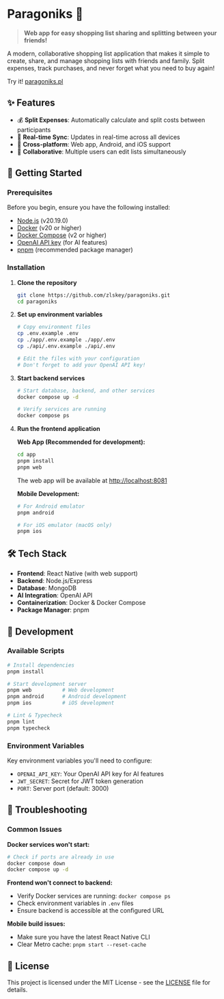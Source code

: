 # Paragoniks 🛒

> **Web app for easy shopping list sharing and splitting between your friends!**

A modern, collaborative shopping list application that makes it simple to create, share, and manage shopping lists with friends and family. Split expenses, track purchases, and never forget what you need to buy again!

Try it! [paragoniks.pl](https://paragoniks.pl)

## ✨ Features

- 💰 **Split Expenses**: Automatically calculate and split costs between participants
- 🔄 **Real-time Sync**: Updates in real-time across all devices
- 📱 **Cross-platform**: Web app, Android, and iOS support
- 👥 **Collaborative**: Multiple users can edit lists simultaneously

## 🚀 Getting Started

### Prerequisites

Before you begin, ensure you have the following installed:

- [Node.js](https://nodejs.org/en/) (v20.19.0)
- [Docker](https://www.docker.com/) (v20 or higher)
- [Docker Compose](https://docs.docker.com/compose/) (v2 or higher)
- [OpenAI API key](https://platform.openai.com) (for AI features)
- [pnpm](https://pnpm.io/) (recommended package manager)

### Installation

1. **Clone the repository**
   ```bash
   git clone https://github.com/zlskey/paragoniks.git
   cd paragoniks
   ```

2. **Set up environment variables**
   ```bash
   # Copy environment files
   cp .env.example .env
   cp ./app/.env.example ./app/.env
   cp ./api/.env.example ./api/.env
   
   # Edit the files with your configuration
   # Don't forget to add your OpenAI API key!
   ```

3. **Start backend services**
   ```bash
   # Start database, backend, and other services
   docker compose up -d
   
   # Verify services are running
   docker compose ps
   ```

4. **Run the frontend application**

   **Web App (Recommended for development):**
   ```bash
   cd app
   pnpm install
   pnpm web
   ```
   The web app will be available at [http://localhost:8081](http://localhost:8081)

   **Mobile Development:**
   ```bash
   # For Android emulator
   pnpm android
   
   # For iOS emulator (macOS only)
   pnpm ios
   ```

## 🛠️ Tech Stack

- **Frontend**: React Native (with web support)
- **Backend**: Node.js/Express
- **Database**: MongoDB
- **AI Integration**: OpenAI API
- **Containerization**: Docker & Docker Compose
- **Package Manager**: pnpm

## 🔧 Development

### Available Scripts

```bash
# Install dependencies
pnpm install

# Start development server
pnpm web          # Web development
pnpm android      # Android development
pnpm ios          # iOS development

# Lint & Typecheck
pnpm lint
pnpm typecheck
```

### Environment Variables

Key environment variables you'll need to configure:

- `OPENAI_API_KEY`: Your OpenAI API key for AI features
- `JWT_SECRET`: Secret for JWT token generation
- `PORT`: Server port (default: 3000)

## 🐛 Troubleshooting

### Common Issues

**Docker services won't start:**
```bash
# Check if ports are already in use
docker compose down
docker compose up -d
```

**Frontend won't connect to backend:**
- Verify Docker services are running: `docker compose ps`
- Check environment variables in `.env` files
- Ensure backend is accessible at the configured URL

**Mobile build issues:**
- Make sure you have the latest React Native CLI
- Clear Metro cache: `pnpm start --reset-cache`

## 📄 License

This project is licensed under the MIT License - see the [LICENSE](LICENSE) file for details.
